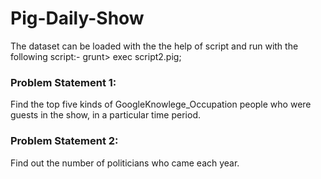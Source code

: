 # Pig-Daily-Show

The dataset can be loaded with the the help of script and run with the following script:-
grunt> exec script2.pig;

### Problem Statement 1:
Find the top five kinds of GoogleKnowlege_Occupation people who were guests in
the show, in a particular time period.


### Problem Statement 2:
Find out the number of politicians who came each year.

